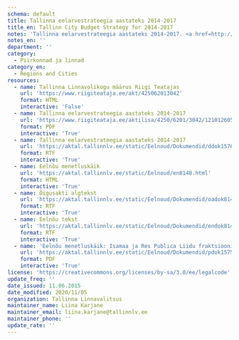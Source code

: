 ```yaml
---
schema: default
title: Tallinna eelarvestrateegia aastateks 2014-2017
title_en: Tallinn City Budget Strategy for 2014-2017
notes: 'Tallinna eelarvestrateegia aastateks 2014-2017. <a href=http://www.tallinn.ee/eelarve>Tallinna eelarved</a>.'
notes_en: ''
department: ''
category:
  - Piirkonnad ja linnad
category_en:
  - Regions and Cities
resources:
  - name: Tallinna Linnavolikogu määrus Riigi Teatajas
    url: 'https://www.riigiteataja.ee/akt/425062013042'
    format: HTML
    interactive: 'False'
  - name: Tallinna eelarvestrateegia aastateks 2014-2017
    url: 'https://www.riigiteataja.ee/aktilisa/4250/6201/3042/1210126051.attachment.pdf'
    format: PDF
    interactive: 'True'
  - name: Tallinna eelarvestrateegia aastateks 2014-2017
    url: 'https://aktal.tallinnlv.ee/static/Eelnoud/Dokumendid/ddok15767.rtf'
    format: RTF
    interactive: 'True'
  - name: Eelnõu menetluskäik
    url: 'https://aktal.tallinnlv.ee/static/Eelnoud/en8148.html'
    format: HTML
    interactive: 'True'
  - name: Õigusakti algtekst
    url: 'https://aktal.tallinnlv.ee/static/Eelnoud/Dokumendid/oadok8148.rtf'
    format: RTF
    interactive: 'True'
  - name: Eelnõu tekst
    url: 'https://aktal.tallinnlv.ee/static/Eelnoud/Dokumendid/endok8148.rtf'
    format: RTF
    interactive: 'True'
  - name: 'Eelnõu menetluskäik: Isamaa ja Res Publica Liidu fraktsiooni esimees Toivo Jürgenson: Muudatusettepanek'
    url: 'https://aktal.tallinnlv.ee/static/Eelnoud/Dokumendid/pdok15759.pdf'
    format: PDF
    interactive: 'True'
license: 'https://creativecommons.org/licenses/by-sa/3.0/ee/legalcode'
update_freq: ''
date_issued: 11.06.2015
date_modified: 2020/11/05
organization: Tallinna Linnavalitsus
maintainer_name: Liina Karjane
maintainer_email: liina.karjane@tallinnlv.ee
maintainer_phone: ''
update_rate: ''
---
```

